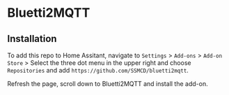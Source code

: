 # Bluetti2MQTT

## Installation
To add this repo to Home Assitant, navigate to `Settings` > `Add-ons` > `Add-on Store` > Select the three dot menu in the upper right and choose `Repositories` and add `https://github.com/SSMCD/bluetti2mqtt`.

Refresh the page, scroll down to Bluetti2MQTT and install the add-on.
